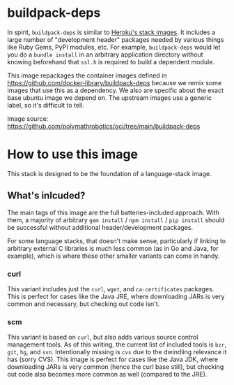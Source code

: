 # buildpack-deps

In spirit, `buildpack-deps` is similar to [Heroku's stack images](https://github.com/heroku/stack-images/). It includes a large number of "development header" packages needed by various things like Ruby Gems, PyPI modules, etc. For example, `buildpack-deps` would let you do a `bundle install` in an arbitrary application directory without knowing beforehand that `ssl.h` is required to build a dependent module.

This image repackages the container images defined in https://github.com/docker-library/buildpack-deps because we remix some images that use this as a dependency. We also are specific about the exact base ubuntu image we depend on. The upstream images use a generic label, so it's difficult to tell.

Image source: https://github.com/polymathrobotics/oci/tree/main/buildpack-deps

# How to use this image

This stack is designed to be the foundation of a language-stack image.

## What's inlcuded?

The main tags of this image are the full batteries-included approach. With them, a majority of arbitrary `gem install` / `npm install` / `pip install` should be successful without additional header/development packages.

For some language stacks, that doesn't make sense, particularly if linking to arbitrary external C libraries is much less common (as in Go and Java, for example), which is where these other smaller variants can come in handy.

### curl

This variant includes just the `curl`, `wget`, and `ca-certificates` packages. This is perfect for cases like the Java JRE, where downloading JARs is very common and necessary, but checking out code isn't.

### scm

This variant is based on `curl`, but also adds various source control management tools. As of this writing, the current list of included tools is `bzr`, `git`, `hg`, and `svn`. Intentionally missing is `cvs` due to the dwindling relevance it has (sorry CVS). This image is perfect for cases like the Java JDK, where downloading JARs is very common (hence the curl base still), but checking out code also becomes more common as well (compared to the JRE).
